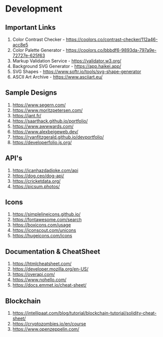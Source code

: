 # Development

## Important Links
1. Color Contrast Checker - https://coolors.co/contrast-checker/112a46-acc8e5
2. Color Palette Generator - https://coolors.co/bbbdf6-9893da-797a9e-72727e-625f63
3. Markup Validation Service - https://validator.w3.org/
4. Background SVG Generator - https://app.haikei.app/
5. SVG Shapes - https://www.softr.io/tools/svg-shape-generator
6. ASCII Art Archive - https://www.asciiart.eu/

## Sample Designs
1. https://www.segern.com/
2. https://www.moritzpetersen.com/
3. https://jant.fr/
4. https://saarthack.github.io/portfolio/
5. https://www.awwwards.com/
6. https://www.alexbeigeweb.dev/
7. https://ryanfitzgerald.github.io/devportfolio/
8. https://developerfolio.js.org/

## API's
1. https://icanhazdadjoke.com/api
2. https://dog.ceo/dog-api/
3. https://cricketdata.org/
4. https://picsum.photos/

## Icons
1. https://simplelineicons.github.io/
2. https://fontawesome.com/search
3. https://boxicons.com/usage
4. https://iconscout.com/unicons
5. https://hugeicons.com/icons

## Documentation & CheatSheet
1. https://htmlcheatsheet.com/
2. https://developer.mozilla.org/en-US/
3. https://overapi.com/
4. https://www.nohello.com/
5. https://docs.emmet.io/cheat-sheet/

## Blockchain
1. https://intellipaat.com/blog/tutorial/blockchain-tutorial/solidity-cheat-sheet/
2. https://cryptozombies.io/en/course
3. https://www.openzeppelin.com/
